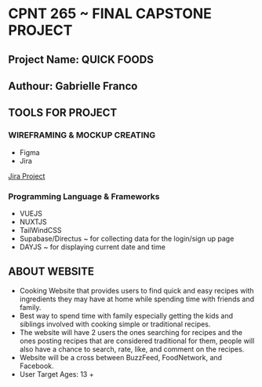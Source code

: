 # CPNT 265 ~ FINAL CAPSTONE PROJECT
## Project Name: QUICK FOODS 
## Authour: Gabrielle Franco

## TOOLS FOR PROJECT

### WIREFRAMING & MOCKUP CREATING
 - Figma
 - Jira

[Jira Project](https://gabbyvictorious1.atlassian.net/jira/software/projects/CAP/boards/2?atlOrigin=eyJpIjoiZWNmYjZhNjE1NTJhNGRhNWFmNjZiYTFhODdhOTA5ZTciLCJwIjoiaiJ9)

### Programming Language & Frameworks
  - VUEJS
  - NUXTJS
  - TailWindCSS
  - Supabase/Directus ~ for collecting data for the login/sign up page
  - DAYJS ~ for displaying current date and time

## ABOUT WEBSITE

- Cooking Website that provides users to find quick and easy recipes with ingredients they may have at home while spending time with friends and family.
- Best way to spend time with family especially getting the kids and siblings involved with cooking simple or traditional recipes.
- The website will have 2 users the ones searching for recipes and the ones posting recipes that are considered traditional for them, people will also have a chance to search, rate, like, and comment on the recipes.
- Website will be a cross between BuzzFeed, FoodNetwork, and Facebook.
- User Target Ages: 13 +
